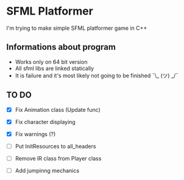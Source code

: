 # SFML Platformer
I'm trying to make simple SFML platformer game in C++

## Informations about program
- Works only on 64 bit version
- All sfml libs are linked statically
- It is failure and it's most likely not going to be finished ¯\\_ (ツ) _/¯

## TO DO
- [x] Fix Animation class (Update func)
- [x] Fix character displaying 
- [x] Fix warnings (?)
- [ ] Put InitResources to all_headers
- [ ] Remove IR class from Player class 
- [ ] Add jumpinng mechanics

